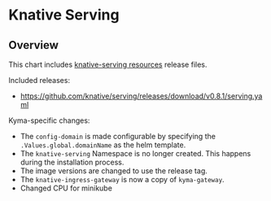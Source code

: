 # Knative Serving

## Overview

This chart includes [knative-serving resources](https://github.com/knative/docs/tree/master/docs/serving) release files.

Included releases:
 * https://github.com/knative/serving/releases/download/v0.8.1/serving.yaml

Kyma-specific changes:
 * The `config-domain` is made configurable by specifying the `.Values.global.domainName` as the helm template.
 * The `knative-serving` Namespace is no longer created. This happens during the installation process.
 * The image versions are changed to use the release tag.
 * The `knative-ingress-gateway` is now a copy of `kyma-gateway`.
 * Changed CPU for minikube
